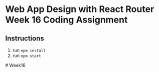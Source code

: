 <!-- 
    Copyright (c) 2023 Promineo Tech
    Author:  Promineo Tech Academic Team
    Subject: React Router Boiler Plate
  ------------------------------------------->
  
# Web App Design with React Router Week 16 Coding Assignment

## Instructions 

1. run ```npm install```
2. run ```npm start```




#   W e e k 1 6  
 